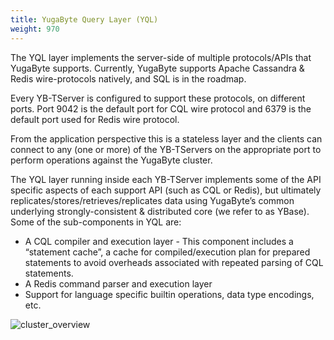 ```yaml
---
title: YugaByte Query Layer (YQL)
weight: 970
---
```


The YQL layer implements the server-side of multiple protocols/APIs that YugaByte supports.
Currently, YugaByte supports Apache Cassandra & Redis wire-protocols natively, and SQL is in the
roadmap.

Every YB-TServer is configured to support these protocols, on different ports. Port 9042 is the
default port for CQL wire protocol and 6379 is the default port used for Redis wire protocol.

From the application perspective this is a stateless layer and the clients can connect to any (one
or more) of the YB-TServers on the appropriate port to perform operations against the YugaByte
cluster.

The YQL layer running inside each YB-TServer implements some of the API specific aspects of each
support API (such as CQL or Redis), but ultimately replicates/stores/retrieves/replicates data using
YugaByte’s common underlying strongly-consistent & distributed core (we refer to as YBase). Some of
the sub-components in YQL are:

- A CQL compiler and execution layer - This component includes a “statement cache”, a cache for compiled/execution plan for prepared statements to avoid overheads associated with repeated parsing of CQL statements.
- A Redis command parser and execution layer
- Support for language specific builtin operations, data type encodings, etc.

![cluster_overview](/images/architecture/cluster_overview.png)
